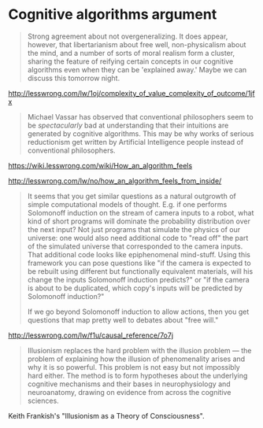 # Cognitive algorithms argument

> Strong agreement about not overgeneralizing. It does appear, however, that
> libertarianism about free well, non-physicalism about the mind, and a number
> of sorts of moral realism form a cluster, sharing the feature of reifying
> certain concepts in our cognitive algorithms even when they can be 'explained
> away.' Maybe we can discuss this tomorrow night.

http://lesswrong.com/lw/1oj/complexity_of_value_complexity_of_outcome/1jfx

> Michael Vassar has observed that conventional philosophers seem to be
> *spectacularly* bad at understanding that their intuitions are generated by
> cognitive algorithms. This may be why works of serious reductionism get
> written by Artificial Intelligence people instead of conventional
> philosophers.

https://wiki.lesswrong.com/wiki/How_an_algorithm_feels

http://lesswrong.com/lw/no/how_an_algorithm_feels_from_inside/

> It seems that you get similar questions as a natural outgrowth of simple
> computational models of thought. E.g. if one performs Solomonoff induction on
> the stream of camera inputs to a robot, what kind of short programs will
> dominate the probability distribution over the next input? Not just programs
> that simulate the physics of our universe: one would also need additional
> code to "read off" the part of the simulated universe that corresponded to
> the camera inputs. That additional code looks like epiphenomenal mind-stuff.
> Using this framework you can pose questions like "if the camera is expected
> to be rebuilt using different but functionally equivalent materials, will his
> change the inputs Solomonoff induction predicts?" or "if the camera is about
> to be duplicated, which copy's inputs will be predicted by Solomonoff
> induction?"
>
> If we go beyond Solomonoff induction to allow actions, then you get questions
> that map pretty well to debates about "free will."

http://lesswrong.com/lw/f1u/causal_reference/7o7j

> Illusionism replaces the hard problem with the illusion problem — the problem
> of explaining how the illusion of phenomenality arises and why it is so
> powerful. This problem is not easy but not impossibly hard either. The method
> is to form hypotheses about the underlying cognitive mechanisms and their
> bases in neurophysiology and neuroanatomy, drawing on evidence from across
> the cognitive sciences.

Keith Frankish's "Illusionism as a Theory of Consciousness".
